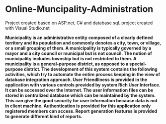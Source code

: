 # Online-Muncipality-Administration
Project created based on ASP.net, C# and database sql. project created with Visual Studio.net

<b><p>Municipality is an administrative entity composed of a clearly defined territory and its
population and commonly denotes a city, town, or village, or a small grouping of them. A
municipality is typically governed by a mayor and a city council or municipal but is not
council. The notion of municipality includes township but is not restricted to them. A
municipality is a general-purpose district, as opposed to a special-purpose district.
The development of this system contains the following activities, which try to
automate the entire process keeping in the view of database integration approach. User
Friendliness is provided in the application with various controls provided by system Rich
User Interface. It can be accessed over the Internet. The user information files can be stored
in centralized database which can be maintained by the system. This can give the good
security for user information because data is not in client machine. Authentication is provided
for this application only registered members can access. Report generation features is
provided to generate different kind of reports. </b></p>
